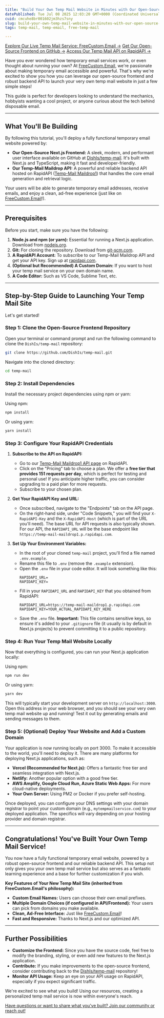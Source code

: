 ```yaml
---
title: "Build Your Own Temp Mail Website in Minutes with Our Open-Source Project & API!"
datePublished: Tue Jul 08 2025 12:03:20 GMT+0000 (Coordinated Universal Time)
cuid: cmcuhe8br001602jm3hzs7sny
slug: build-your-own-temp-mail-website-in-minutes-with-our-open-source-project-and-api
tags: temp-mail, temp-email, free-temp-mail

---
```


[Explore Our Live Temp Mail Service: FreeCustom.Email &rarr;](https://www.freecustom.email)
[Get Our Open-Source Frontend on GitHub &rarr;](https://github.com/DishIs/temp-mail)
[Access Our Temp Mail API on RapidAPI &rarr;](https://rapidapi.com/dishis-technologies-maildrop/api/temp-mail-maildrop1)

Have you ever wondered how temporary email services work, or even thought about running your own? At [FreeCustom.Email](https://www.freecustom.email), we're passionate about making temporary email accessible and powerful. That's why we're excited to show you how you can leverage our open-source frontend and robust backend API to launch your very own temp mail website in just a few simple steps!

This guide is perfect for developers looking to understand the mechanics, hobbyists wanting a cool project, or anyone curious about the tech behind disposable email.

---

## What You'll Be Building

By following this tutorial, you'll deploy a fully functional temporary email website powered by:

*   **Our Open-Source Next.js Frontend:** A sleek, modern, and performant user interface available on GitHub at [DishIs/temp-mail](https://github.com/DishIs/temp-mail). It's built with Next.js and TypeScript, making it fast and developer-friendly.
*   **Our Temp-Mail Maildrop API:** A powerful and reliable backend API hosted on RapidAPI ([Temp-Mail Maildrop1](https://rapidapi.com/dishis-technologies-maildrop/api/temp-mail-maildrop1)) that handles the core email generation and retrieval logic.

Your users will be able to generate temporary email addresses, receive emails, and enjoy a clean, ad-free experience (just like on [FreeCustom.Email](https://www.freecustom.email)!).

---

## Prerequisites

Before you start, make sure you have the following:

1.  **Node.js and npm (or yarn):** Essential for running a Next.js application. Download from [nodejs.org](https://nodejs.org/).
2.  **Git:** For cloning the repository. Download from [git-scm.com](https://git-scm.com/).
3.  **A RapidAPI Account:** To subscribe to our Temp-Mail Maildrop API and get your API key. Sign up at [rapidapi.com](https://rapidapi.com/).
4.  **(Optional but Recommended) A Custom Domain:** If you want to host your temp mail service on your own domain name.
5.  **A Code Editor:** Such as VS Code, Sublime Text, etc.

---

## Step-by-Step Guide to Launching Your Temp Mail Site

Let's get started!

### Step 1: Clone the Open-Source Frontend Repository

Open your terminal or command prompt and run the following command to clone the `DishIs/temp-mail` repository:

```bash
git clone https://github.com/DishIs/temp-mail.git
```

Navigate into the cloned directory:

```bash
cd temp-mail
```

### Step 2: Install Dependencies

Install the necessary project dependencies using npm or yarn:

Using npm:
```bash
npm install
```

Or using yarn:
```bash
yarn install
```

### Step 3: Configure Your RapidAPI Credentials

1.  **Subscribe to the API on RapidAPI:**
    *   Go to our [Temp-Mail Maildrop1 API page](https://rapidapi.com/dishis-technologies-maildrop/api/temp-mail-maildrop1) on RapidAPI.
    *   Click on the "Pricing" tab to choose a plan. We offer a **free tier that provides 151 requests per day**, which is perfect for testing and personal use! If you anticipate higher traffic, you can consider upgrading to a paid plan for more requests.
    *   Subscribe to your chosen plan.

2.  **Get Your RapidAPI Key and URL:**
    *   Once subscribed, navigate to the "Endpoints" tab on the API page.
    *   On the right-hand side, under "Code Snippets," you will find your `X-RapidAPI-Key` and the `X-RapidAPI-Host` (which is part of the URL you'll need). The base URL for API requests is also typically shown. For our API, the `RAPIDAPI_URL` will be the base endpoint like `https://temp-mail-maildrop1.p.rapidapi.com`.

3.  **Set Up Your Environment Variables:**
    *   In the root of your cloned `temp-mail` project, you'll find a file named `.env.example`.
    *   Rename this file to `.env` (remove the `.example` extension).
    *   Open the `.env` file in your code editor. It will look something like this:
        ```
        RAPIDAPI_URL=
        RAPIDAPI_KEY=
        ```
    *   Fill in your `RAPIDAPI_URL` and `RAPIDAPI_KEY` that you obtained from RapidAPI:
        ```
        RAPIDAPI_URL=https://temp-mail-maildrop1.p.rapidapi.com
        RAPIDAPI_KEY=YOUR_ACTUAL_RAPIDAPI_KEY_HERE
        ```
    *   Save the `.env` file. **Important:** This file contains sensitive keys, so ensure it's added to your `.gitignore` file (it usually is by default in Next.js projects) to prevent committing it to a public repository.

### Step 4: Run Your Temp Mail Website Locally

Now that everything is configured, you can run your Next.js application locally:

Using npm:
```bash
npm run dev
```

Or using yarn:
```bash
yarn dev
```

This will typically start your development server on `http://localhost:3000`. Open this address in your web browser, and you should see your very own temp mail website up and running! Test it out by generating emails and sending messages to them.

### Step 5: (Optional) Deploy Your Website and Add a Custom Domain

Your application is now running locally on port 3000. To make it accessible to the world, you'll need to deploy it. There are many platforms for deploying Next.js applications, such as:

*   **Vercel (Recommended for Next.js):** Offers a fantastic free tier and seamless integration with Next.js.
*   **Netlify:** Another popular option with a good free tier.
*   **AWS Amplify, Google Cloud Run, Azure Static Web Apps:** For more cloud-native deployments.
*   **Your Own Server:** Using PM2 or Docker if you prefer self-hosting.

Once deployed, you can configure your DNS settings with your domain registrar to point your custom domain (e.g., `mytempmailservice.com`) to your deployed application. The specifics will vary depending on your hosting provider and domain registrar.

---

## Congratulations! You've Built Your Own Temp Mail Service!

You now have a fully functional temporary email website, powered by a robust open-source frontend and our reliable backend API. This setup not only gives you your own temp mail service but also serves as a fantastic learning experience and a base for further customization if you wish.

**Key Features of Your New Temp Mail Site (inherited from FreeCustom.Email's philosophy):**

*   **Custom Email Names:** Users can choose their own email prefixes.
*   **Multiple Domain Choices (if configured in API/Frontend):** Your users can pick from domains you make available.
*   **Clean, Ad-Free Interface:** Just like [FreeCustom.Email](https://www.freecustom.email)!
*   **Fast and Responsive:** Thanks to Next.js and our optimized API.

---

## Further Possibilities

*   **Customize the Frontend:** Since you have the source code, feel free to modify the branding, styling, or even add new features to the Next.js application.
*   **Contribute:** If you make improvements to the open-source frontend, consider contributing back to the [DishIs/temp-mail](https://github.com/DishIs/temp-mail) repository!
*   **Monitor API Usage:** Keep an eye on your API usage on RapidAPI, especially if you expect significant traffic.

We're excited to see what you build! Using our resources, creating a personalized temp mail service is now within everyone's reach.

[Have questions or want to share what you've built? Join our community or reach out!](https://rapidapi.com/dishis-technologies-maildrop/api/temp-mail-maildrop1/discussions)